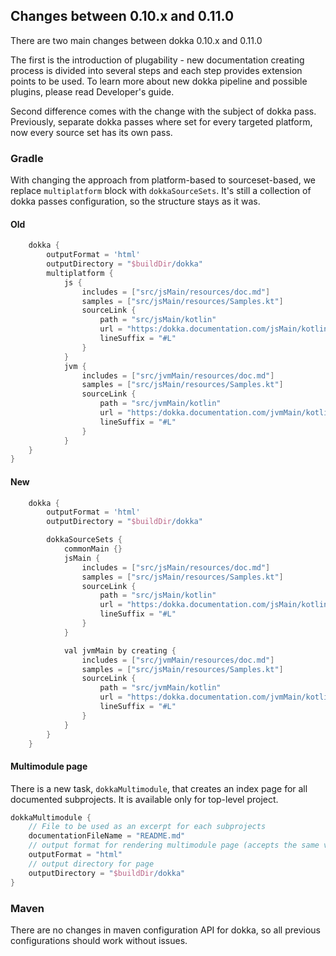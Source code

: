 ## Changes between 0.10.x and 0.11.0

There are two main changes between dokka 0.10.x and 0.11.0

The first is the introduction of plugability - new documentation creating process is divided into several steps and each step provides extension points to be used. To learn more about new dokka pipeline and possible plugins, please read Developer's guide.

Second difference comes with the change with the subject of dokka pass. Previously, separate dokka passes where set for every targeted platform, now every source set has its own pass.

### Gradle

With changing the approach from platform-based to sourceset-based, we replace `multiplatform` block with `dokkaSourceSets`. It's still a collection of dokka passes configuration, so the structure stays as it was.

#### Old
```groovy
    dokka {
        outputFormat = 'html'
        outputDirectory = "$buildDir/dokka"
        multiplatform {
            js {
                includes = ["src/jsMain/resources/doc.md"]
                samples = ["src/jsMain/resources/Samples.kt"]
                sourceLink {
                    path = "src/jsMain/kotlin"
                    url = "https:/dokka.documentation.com/jsMain/kotlin"
                    lineSuffix = "#L"
                }
            }
            jvm {
                includes = ["src/jvmMain/resources/doc.md"]
                samples = ["src/jsMain/resources/Samples.kt"]
                sourceLink {
                    path = "src/jvmMain/kotlin"
                    url = "https:/dokka.documentation.com/jvmMain/kotlin"
                    lineSuffix = "#L"
                }
            }
    }
}
```
#### New
```groovy
    dokka {
        outputFormat = 'html'
        outputDirectory = "$buildDir/dokka"

        dokkaSourceSets {
            commonMain {}
            jsMain {
                includes = ["src/jsMain/resources/doc.md"]
                samples = ["src/jsMain/resources/Samples.kt"]
                sourceLink {
                    path = "src/jsMain/kotlin"
                    url = "https:/dokka.documentation.com/jsMain/kotlin"
                    lineSuffix = "#L"
                }
            }

            val jvmMain by creating {
                includes = ["src/jvmMain/resources/doc.md"]
                samples = ["src/jsMain/resources/Samples.kt"]
                sourceLink {
                    path = "src/jvmMain/kotlin"
                    url = "https:/dokka.documentation.com/jvmMain/kotlin"
                    lineSuffix = "#L"
                }
            }
        }
    }
```

#### Multimodule page

There is a new task, `dokkaMultimodule`, that creates an index page for all documented subprojects. It is available only for top-level project.

```groovy
dokkaMultimodule {
    // File to be used as an excerpt for each subprojects
    documentationFileName = "README.md"
    // output format for rendering multimodule page (accepts the same values as regular dokka task)
    outputFormat = "html"
    // output directory for page
    outputDirectory = "$buildDir/dokka"
}
```

### Maven

There are no changes in maven configuration API for dokka, so all previous configurations should work without issues.
